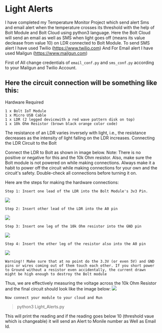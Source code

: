 # Light Alerts

I have completed my Temperature Monitor Project which send alert Sms and email alert when the temperature crosses its threshold with the help of Bolt Module and Bolt Cloud using python3 language. Here the Bolt Cloud will send an email as well as SMS when light goes off (means its value declease from value 10) on LDR connected to Bolt Module.
To send SMS alert I have used Twilio (https://www.twilio.com) And For Email alert I have used Mailgun (https://www.mailgun.com)

First of All change credentials of `email_conf.py` and `sms_conf.py` according to your Mailgun and Twilio Account.

## Here the circuit connection will be something like this:

Hardware Required

    1 x Bolt IoT Module
    1 x Micro USB Cable
    1 x LDR (2 legged devicewith a red wave pattern disk on top)
    1 x 10k Ohm Resistor (brown black orange color code)

The resistance of an LDR varies inversely with light, i.e., the resistance decreases as the intensity of light falling on the LDR increases.
Connecting the LDR Circuit to the Bolt

Connect the LDR to Bolt as shown in image below. Note: There is no positive or negative for this and the 10k Ohm resistor. Also, make sure the Bolt module is not powered on while making connections. Always make it a habit to power off the circuit while making connections for your own and the circuit's safety. Double-check all connections before turning it on.

Here are the steps for making the hardware connections:

    Step 1: Insert one lead of the LDR into the Bolt Module's 3v3 Pin.
![](https://cdn.fs.teachablecdn.com/ADNupMnWyR7kCWRvm76Laz/resize=width:1500/https://www.filepicker.io/api/file/ONS4lPnhRnmRHNCshDDV)

    Step 2: Insert other lead of the LDR into the A0 pin
![](https://cdn.fs.teachablecdn.com/ADNupMnWyR7kCWRvm76Laz/resize=width:1500/https://www.filepicker.io/api/file/LyuLA4JMTSy9NSx3qAG9)

    Step 3: Insert one leg of the 10k Ohm resistor into the GND pin

![](https://cdn.fs.teachablecdn.com/ADNupMnWyR7kCWRvm76Laz/resize=width:1500/https://www.filepicker.io/api/file/W6NJDEZKRNK8C4R6wjD8)

    Step 4: Insert the other leg of the resistor also into the A0 pin

![](https://cdn.fs.teachablecdn.com/ADNupMnWyR7kCWRvm76Laz/resize=width:1500/https://www.filepicker.io/api/file/4JIf9WRJWvMxZvHaWAZA)

    Warning!! Make sure that at no point do the 3.3V (or even 5V) and GND pins or wires coming out of them touch each other. If you short power to Ground without a resistor even accidentally, the current drawn might be high enough to destroy the Bolt module 

Thus, we are effectively measuring the voltage across the 10k Ohm Resistor and the final circuit should look like the image below:
![](https://cdn.fs.teachablecdn.com/ADNupMnWyR7kCWRvm76Laz/resize=width:1500/https://www.filepicker.io/api/file/MH3Py6pKQpOuAiNGokag)

    Now connect your module to your cloud and Run
> python3 Light_Alerts.py

This will print the reading and if the reading goes below 10 (threshold vaue which is changeable) it will send an Alert to Monile number as Well as Email Id.
